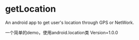# getLocation
An android app to get user's location through GPS or NetWork.   

一个简单的demo，使用android.location类
Version=1.0.0
